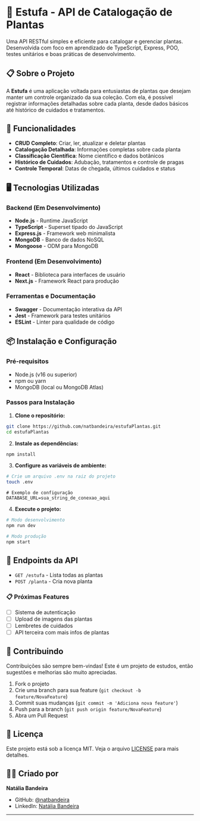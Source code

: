 # 🌱 Estufa - API de Catalogação de Plantas

Uma API RESTful simples e eficiente para catalogar e gerenciar plantas. Desenvolvida com foco em aprendizado de TypeScript, Express, POO, testes unitários e boas práticas de desenvolvimento.

## 📋 Sobre o Projeto

A **Estufa** é uma aplicação voltada para entusiastas de plantas que desejam manter um controle organizado da sua coleção. Com ela, é possível registrar informações detalhadas sobre cada planta, desde dados básicos até histórico de cuidados e tratamentos.

## 🌿 Funcionalidades

- **CRUD Completo**: Criar, ler, atualizar e deletar plantas
- **Catalogação Detalhada**: Informações completas sobre cada planta
- **Classificação Científica**: Nome científico e dados botânicos
- **Histórico de Cuidados**: Adubação, tratamentos e controle de pragas
- **Controle Temporal**: Datas de chegada, últimos cuidados e status

## 🖥️ Tecnologias Utilizadas

### Backend (Em Desenvolvimento)
- **Node.js** - Runtime JavaScript
- **TypeScript** - Superset tipado do JavaScript
- **Express.js** - Framework web minimalista
- **MongoDB** - Banco de dados NoSQL
- **Mongoose** - ODM para MongoDB

### Frontend (Em Desenvolvimento)
- **React** - Biblioteca para interfaces de usuário
- **Next.js** - Framework React para produção

### Ferramentas e Documentação
- **Swagger** - Documentação interativa da API
- **Jest** - Framework para testes unitários
- **ESLint** - Linter para qualidade de código

## 📦 Instalação e Configuração

### Pré-requisitos
- Node.js (v16 ou superior)
- npm ou yarn
- MongoDB (local ou MongoDB Atlas)

### Passos para Instalação

1. **Clone o repositório:**
```bash
git clone https://github.com/natbandeira/estufaPlantas.git
cd estufaPlantas
```

2. **Instale as dependências:**
```bash
npm install
```

3. **Configure as variáveis de ambiente:**
```bash
# Crie um arquivo .env na raiz do projeto
touch .env
```

```env
# Exemplo de configuração
DATABASE_URL=sua_string_de_conexao_aqui
```

4. **Execute o projeto:**
```bash
# Modo desenvolvimento
npm run dev

# Modo produção
npm start
```

## 📡 Endpoints da API

- `GET /estufa` - Lista todas as plantas
- `POST /planta` - Cria nova planta

### 📋 Próximas Features
- [ ] Sistema de autenticação
- [ ] Upload de imagens das plantas
- [ ] Lembretes de cuidados
- [ ] API terceira com mais infos de plantas

## 🤝 Contribuindo

Contribuições são sempre bem-vindas! Este é um projeto de estudos, então sugestões e melhorias são muito apreciadas.

1. Fork o projeto
2. Crie uma branch para sua feature (`git checkout -b feature/NovaFeature`)
3. Commit suas mudanças (`git commit -m 'Adiciona nova feature'`)
4. Push para a branch (`git push origin feature/NovaFeature`)
5. Abra um Pull Request

## 📝 Licença

Este projeto está sob a licença MIT. Veja o arquivo [LICENSE](LICENSE) para mais detalhes.

## 👩‍💻 Criado por

**Natália Bandeira**
- GitHub: [@natbandeira](https://github.com/natbandeira)
- LinkedIn: [Natália Bandeira](https://linkedin.com/in/nataliabandeira)

---

<!-- <div align="center">
  <sub>Feito com 💚 e muito ☕ por uma apaixonada por plantas e tecnologia!</sub>
</div> -->